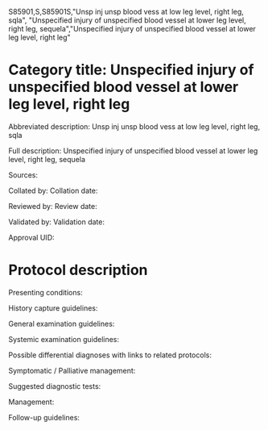S85901,S,S85901S,"Unsp inj unsp blood vess at low leg level, right leg, sqla", "Unspecified injury of unspecified blood vessel at lower leg level, right leg, sequela","Unspecified injury of unspecified blood vessel at lower leg level, right leg"
# Category title: Unspecified injury of unspecified blood vessel at lower leg level, right leg

Abbreviated description: Unsp inj unsp blood vess at low leg level, right leg, sqla

Full description: Unspecified injury of unspecified blood vessel at lower leg level, right leg, sequela

Sources:

Collated by:
Collation date:

Reviewed by:
Review date:

Validated by:
Validation date:

Approval UID:

# Protocol description

Presenting conditions:

History capture guidelines:

General examination guidelines:

Systemic examination guidelines:

Possible differential diagnoses with links to related protocols:

Symptomatic / Palliative management:

Suggested diagnostic tests:

Management:

Follow-up guidelines:
